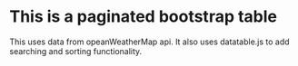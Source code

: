 # This is a paginated bootstrap table 
This uses data from opeanWeatherMap api. It also uses datatable.js to add searching and sorting functionality.

